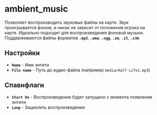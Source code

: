 ﻿# ambient_music
Позволяет воспроизводить звуковые файлы на карте. Звук проигрывается фоном, и никак не зависит от положения игрока на карте. Идеально подходит для воспроизведения фоновой музыки.  
Поддерживаются файлы форматов **`.mp3`**, **`.wma`**, **`.ogg`**, **`.xm`**, **`.it`**, **`.s3m`**

## Настройки
- **`Name`** - Имя энтити
- **`File name`** - Путь до аудио-файла (например `media/Half-Life1.mp3`)

## Спавнфлаги
- **`Start On`** - Воспроизведение будет запущено с момента появления энтити
- **`Loop`** - Зациклить воспроизведение
